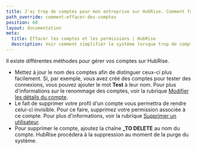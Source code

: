 ```yaml
---
title: J'ai trop de comptes pour mon entreprise sur HubRise. Comment faire un nettoyage ?
path_override: comment-effacer-des-comptes
position: 60
layout: documentation
meta:
  title: Effacer les comptes et les permissions | HubRise
  description: Voir comment simplifier le système lorsque trop de comptes ont été créés pour votre entreprise sur HubRise. Renommez-les, supprimez-les ou retirez des permissions.
---
```


Il existe différentes méthodes pour gérer vos comptes sur HubRise.

- Mettez à jour le nom des comptes afin de distinguer ceux-ci plus facilement. Si, par exemple, vous avez créé des comptes pour tester des connexions, vous pouvez ajouter le mot **Test** à leur nom. Pour plus d'informations sur le renommage des comptes, voir la rubrique [Modifier les détails du compte](/docs/comptes#modifier-les-d-tails-du-compte).
- Le fait de supprimer votre profil d'un compte vous permettra de rendre celui-ci invisible. Pour ce faire, supprimez votre permission associée à ce compte. Pour plus d'informations, voir la rubrique [Supprimer un utilisateur](/docs/permissions#supprimer-un-utilisateur).
- Pour supprimer le compte, ajoutez la chaîne **\_TO DELETE** au nom du compte. HubRise procédera à la suppression au moment de la purge du système.
